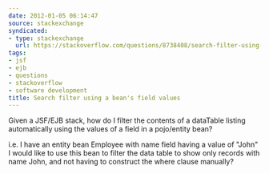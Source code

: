 ```yaml
---
date: 2012-01-05 06:14:47
source: stackexchange
syndicated:
- type: stackexchange
  url: https://stackoverflow.com/questions/8738408/search-filter-using-a-beans-field-values
tags:
- jsf
- ejb
- questions
- stackoverflow
- software development
title: Search filter using a bean's field values
---
```


Given a JSF/EJB stack, how do I filter the contents of a dataTable listing automatically using the values of a field in a pojo/entity bean?

i.e. I have an entity bean Employee with name field having a value of "John" I would like to use this bean to filter the data table to show only records with name John, and not having to construct the where clause manually?